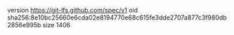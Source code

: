 version https://git-lfs.github.com/spec/v1
oid sha256:8e10bc25660e6cda02e8194770e68c615fe3dde2707a877c3f980db2856e995b
size 1406

